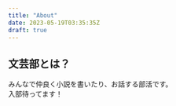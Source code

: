 ```yaml
---
title: "About"
date: 2023-05-19T03:35:35Z
draft: true
---
```


## 文芸部とは？
みんなで仲良く小説を書いたり、お話する部活です。  
入部待ってます！